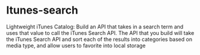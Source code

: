 # Itunes-search
Lightweight iTunes Catalog: Build an API that takes in a search term and uses that value to call the iTunes Search API. The API that you build will take the iTunes Search API and sort each of the results into categories based on media type, and allow users to favorite into local storage
